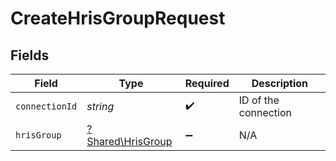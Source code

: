 # CreateHrisGroupRequest


## Fields

| Field                                                 | Type                                                  | Required                                              | Description                                           |
| ----------------------------------------------------- | ----------------------------------------------------- | ----------------------------------------------------- | ----------------------------------------------------- |
| `connectionId`                                        | *string*                                              | :heavy_check_mark:                                    | ID of the connection                                  |
| `hrisGroup`                                           | [?Shared\HrisGroup](../../Models/Shared/HrisGroup.md) | :heavy_minus_sign:                                    | N/A                                                   |
